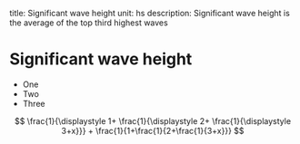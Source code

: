 title: Significant wave height
unit: hs
description: Significant wave height is the average of the top third highest waves

# Significant wave height

- One
- Two
- Three

$$
\frac{1}{\displaystyle 1+
\frac{1}{\displaystyle 2+
\frac{1}{\displaystyle 3+x}}} +
\frac{1}{1+\frac{1}{2+\frac{1}{3+x}}}
$$